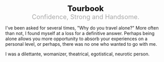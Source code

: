 <h1></h1>

<div style="font-size:24px;text-align:center;font-weight:800">
Tourbook
</div>


<div style="font-size:20px;text-align:center;color:#aaa">
Confidence, Strong and Handsome.
</div>
<div/>

I've been asked for several times, "Why do you travel alone?" More often than not, I found myself at a loss for a definitive answer. Perhaps being alone allows you more opportunity to absorb your experiences on a personal level, or perhaps, there was no one who wanted to go with me.

I was a dilettante, womanizer, theatrical, egotistical, neurotic person.

<a-secret name="timeline" autoload></a-secret>
